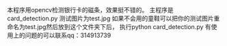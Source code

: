 本程序用opencv检测银行卡的磁条，效果挺不错的。
主程序是card_detection.py 
测试图片为test.jpg
如果不会用的童鞋可以把你的测试图片重命名为test.jpg然后放到这个文件夹下后，
执行python card_detection.py
有使用上的问题的可以联系qq：314913739
